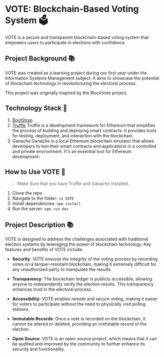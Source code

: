 # VOTE: Blockchain-Based Voting System 🗳️
VOTE is a secure and transparent blockchain-based voting system that empowers users to participate in elections with confidence. 

## Project Background 📚
VOTE was created as a learning project during our first year under the Information Systems Management subject. 
It aims to showcase the potential of blockchain technology in revolutionizing the electoral process.

This project was originally inspired by the BlockVote project.


## Technology Stack 🎨
1. [BootStrap](https://getbootstrap.com/)
2. [Truffle](https://www.trufflesuite.com/)
   Truffle is a development framework for Ethereum that simplifies the process of building and deploying smart contracts. It provides tools for testing, deployment, and interaction with the blockchain.
3. Ganache
   Ganache is a local Ethereum blockchain emulator that allows developers to test their smart contracts and applications in a controlled and private environment. It's an essential tool for Ethereum development.

## How to Use VOTE 🎉

> Make Sure that you have Truffle and Ganache installed.

1. Clone the repo
2. Navigate to the folder: `cd VOTE`
3. Install dependencies: `npm install`
4. Run the server: `npm run dev`

## Project Description 📚
VOTE is designed to address the challenges associated with traditional election systems by leveraging the power of blockchain technology. Key features and benefits of VOTE include:

- **Security**: VOTE ensures the integrity of the voting process by recording votes on a tamper-resistant blockchain, making it extremely difficult for any unauthorized party to manipulate the results.

- **Transparency**: The blockchain ledger is publicly accessible, allowing anyone to independently verify the election results. This transparency enhances trust in the electoral process.

- **Accessibility**: VOTE enables remote and secure voting, making it easier for voters to participate without the need to physically visit polling stations.

- **Immutable Records**: Once a vote is recorded on the blockchain, it cannot be altered or deleted, providing an irrefutable record of the election.

- **Open Source**: VOTE is an open-source project, which means that it can be audited and improved by the community to further enhance its security and functionality.



